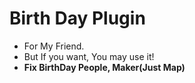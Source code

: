 # Birth Day Plugin
- For My Friend.
- But If you want, You may use it!
- **Fix BirthDay People, Maker(Just Map)**